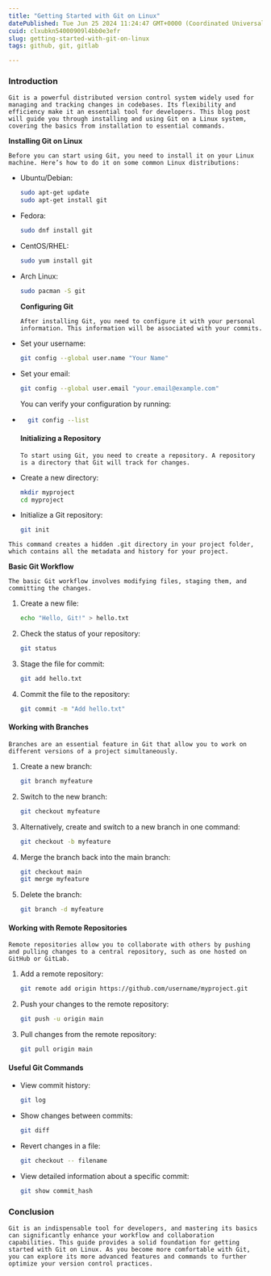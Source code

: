 ```yaml
---
title: "Getting Started with Git on Linux"
datePublished: Tue Jun 25 2024 11:24:47 GMT+0000 (Coordinated Universal Time)
cuid: clxubkn54000909l4bb0e3efr
slug: getting-started-with-git-on-linux
tags: github, git, gitlab

---
```


### Introduction

`Git is a powerful distributed version control system widely used for managing and tracking changes in codebases. Its flexibility and efficiency make it an essential tool for developers. This blog post will guide you through installing and using Git on a Linux system, covering the basics from installation to essential commands.`

**Installing Git on Linux**

`Before you can start using Git, you need to install it on your Linux machine. Here’s how to do it on some common Linux distributions:`

* Ubuntu/Debian:
    
    ```bash
    sudo apt-get update
    sudo apt-get install git
    ```
    
* Fedora:
    
    ```bash
    sudo dnf install git
    ```
    
* CentOS/RHEL:
    
    ```bash
    sudo yum install git
    ```
    
* Arch Linux:
    
    ```bash
    sudo pacman -S git
    ```
    
    **Configuring Git**
    
    `After installing Git, you need to configure it with your personal information. This information will be associated with your commits.`
    
* Set your username:
    
    ```bash
    git config --global user.name "Your Name"
    ```
    
* Set your email:
    
    ```bash
    git config --global user.email "your.email@example.com"
    ```
    
    You can verify your configuration by running:
    
* ```bash
    git config --list
    ```
    
    #### Initializing a Repository
    
    `To start using Git, you need to create a repository. A repository is a directory that Git will track for changes.`
    
* Create a new directory:
    
    ```bash
    mkdir myproject
    cd myproject
    ```
    
* Initialize a Git repository:
    
    ```bash
    git init
    ```
    

`This command creates a hidden .git directory in your project folder, which contains all the metadata and history for your project.`

**Basic Git Workflow**

`The basic Git workflow involves modifying files, staging them, and committing the changes.`

1. Create a new file:
    
    ```bash
    echo "Hello, Git!" > hello.txt
    ```
    
2. Check the status of your repository:
    
    ```bash
    git status
    ```
    
3. Stage the file for commit:
    
    ```bash
    git add hello.txt
    ```
    
4. Commit the file to the repository:
    
    ```bash
    git commit -m "Add hello.txt"
    ```
    

#### Working with Branches

`Branches are an essential feature in Git that allow you to work on different versions of a project simultaneously.`

1. Create a new branch:
    
    ```bash
    git branch myfeature
    ```
    
2. Switch to the new branch:
    
    ```bash
    git checkout myfeature
    ```
    
3. Alternatively, create and switch to a new branch in one command:
    
    ```bash
    git checkout -b myfeature
    ```
    
4. Merge the branch back into the main branch:
    
    ```bash
    git checkout main
    git merge myfeature
    ```
    
5. Delete the branch:
    
    ```bash
    git branch -d myfeature
    ```
    

#### Working with Remote Repositories

`Remote repositories allow you to collaborate with others by pushing and pulling changes to a central repository, such as one hosted on GitHub or GitLab.`

1. Add a remote repository:
    
    ```bash
    git remote add origin https://github.com/username/myproject.git
    ```
    
2. Push your changes to the remote repository:
    
    ```bash
    git push -u origin main
    ```
    
3. Pull changes from the remote repository:
    
    ```bash
    git pull origin main
    ```
    

#### Useful Git Commands

* View commit history:
    
    ```bash
    git log
    ```
    
* Show changes between commits:
    
    ```bash
    git diff
    ```
    
* Revert changes in a file:
    
    ```bash
    git checkout -- filename
    ```
    
* View detailed information about a specific commit:
    
    ```bash
    git show commit_hash
    ```
    

### Conclusion

`Git is an indispensable tool for developers, and mastering its basics can significantly enhance your workflow and collaboration capabilities. This guide provides a solid foundation for getting started with Git on Linux. As you become more comfortable with Git, you can explore its more advanced features and commands to further optimize your version control practices.`
